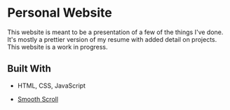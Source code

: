 # Personal Website

This website is meant to be a presentation of a few of the things I've done. It's
mostly a prettier version of my resume with added detail on projects. This website
is a work in progress.

## Built With

* HTML, CSS, JavaScript

* [Smooth Scroll](https://github.com/cferdinandi/smooth-scroll)

